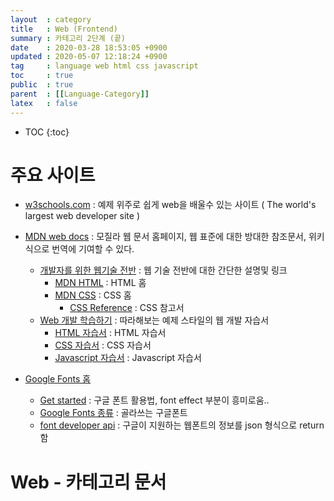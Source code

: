 ```yaml
---
layout  : category
title   : Web (Frontend)
summary : 카테고리 2단계 (끝) 
date    : 2020-03-28 18:53:05 +0900
updated : 2020-05-07 12:18:24 +0900
tag     : language web html css javascript 
toc     : true
public  : true
parent  : [[Language-Category]]
latex   : false
---
```

* TOC
{:toc}

# 주요 사이트

* [w3schools.com](https://www.w3schools.com/) : 예제 위주로 쉽게 web을 배울수 있는 사이트 ( The world's largest web developer site )
 
* [MDN web docs](https://developer.mozilla.org/ko/) : 모질라 웹 문서 홈페이지, 웹 표준에 대한 방대한 참조문서, 위키식으로 번역에 기여할 수 있다.
  * [개발자를 위한 웹기술 전반](https://developer.mozilla.org/ko/docs/Web) : 웹 기술 전반에 대한 간단한 설명및 링크
    * [MDN HTML](https://developer.mozilla.org/ko/docs/Web/HTML) : HTML 홈 
    * [MDN CSS](https://developer.mozilla.org/ko/docs/Web/CSS) : CSS 홈 
      * [CSS Reference](https://developer.mozilla.org/ko/docs/Web/CSS/Reference) : CSS 참고서
  * [Web 개발 학습하기](https://developer.mozilla.org/ko/docs/Learn) : 따라해보는 예제 스타일의 웹 개발 자습서 
    * [HTML 자습서](https://developer.mozilla.org/ko/docs/Learn/HTML) : HTML 자습서 
    * [CSS 자습서](https://developer.mozilla.org/ko/docs/Learn/CSS) : CSS 자습서 
    * [Javascript 자습서](https://developer.mozilla.org/ko/docs/Learn/Javascript) : Javascript 자습서 

* [Google Fonts 홈](https://developers.google.com/fonts)
  * [Get started](https://developers.google.com/fonts/docs/getting_started) : 구글 폰트 활용법, font effect 부분이 흥미로움..
  * [Google Fonts 종류](https://fonts.google.com/) : 골라쓰는 구글폰트
  * [font developer api](https://developers.google.com/fonts/docs/developer_api) : 구글이 지원하는 웹폰트의 정보를 json 형식으로 return함

# Web - 카테고리 문서
